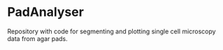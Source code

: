 # PadAnalyser
Repository with code for segmenting and plotting single cell microscopy data from agar pads. 
